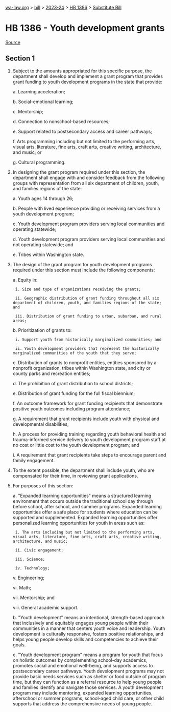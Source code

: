 [wa-law.org](/) > [bill](/bill/) > [2023-24](/bill/2023-24/) > [HB 1386](/bill/2023-24/hb/1386/) > [Substitute Bill](/bill/2023-24/hb/1386/S/)

# HB 1386 - Youth development grants

[Source](http://lawfilesext.leg.wa.gov/biennium/2023-24/Pdf/Bills/House%20Bills/1386-S.pdf)

## Section 1
1. Subject to the amounts appropriated for this specific purpose, the department shall develop and implement a grant program that provides grant funding to youth development programs in the state that provide:

    a. Learning acceleration;

    b. Social-emotional learning;

    c. Mentorship;

    d. Connection to nonschool-based resources;

    e. Support related to postsecondary access and career pathways;

    f. Arts programming including but not limited to the performing arts, visual arts, literature, fine arts, craft arts, creative writing, architecture, and music; or

    g. Cultural programming.

2. In designing the grant program required under this section, the department shall engage with and consider feedback from the following groups with representation from all six department of children, youth, and families regions of the state:

    a. Youth ages 14 through 26;

    b. People with lived experience providing or receiving services from a youth development program;

    c. Youth development program providers serving local communities and operating statewide;

    d. Youth development program providers serving local communities and not operating statewide; and

    e. Tribes within Washington state.

3. The design of the grant program for youth development programs required under this section must include the following components:

    a. Equity in:

        i. Size and type of organizations receiving the grants;

        ii. Geographic distribution of grant funding throughout all six department of children, youth, and families regions of the state; and

        iii. Distribution of grant funding to urban, suburban, and rural areas;

    b. Prioritization of grants to:

        i. Support youth from historically marginalized communities; and

        ii. Youth development providers that represent the historically marginalized communities of the youth that they serve;

    c. Distribution of grants to nonprofit entities, entities sponsored by a nonprofit organization, tribes within Washington state, and city or county parks and recreation entities;

    d. The prohibition of grant distribution to school districts;

    e. Distribution of grant funding for the full fiscal biennium;

    f. An outcome framework for grant funding recipients that demonstrate positive youth outcomes including program attendance;

    g. A requirement that grant recipients include youth with physical and developmental disabilities;

    h. A process for providing training regarding youth behavioral health and trauma-informed service delivery to youth development program staff at no cost or little cost to the youth development program; and

    i. A requirement that grant recipients take steps to encourage parent and family engagement.

4. To the extent possible, the department shall include youth, who are compensated for their time, in reviewing grant applications.

5. For purposes of this section:

    a. "Expanded learning opportunities" means a structured learning environment that occurs outside the traditional school day through before school, after school, and summer programs. Expanded learning opportunities offer a safe place for students where education can be supported and supplemented. Expanded learning opportunities offer personalized learning opportunities for youth in areas such as:

        i. The arts including but not limited to the performing arts, visual arts, literature, fine arts, craft arts, creative writing, architecture, and music;

        ii. Civic engagement;

        iii. Science;

        iv. Technology;

    v. Engineering;

    vi. Math;

    vii. Mentorship; and

    viii. General academic support.

    b. "Youth development" means an intentional, strength-based approach that inclusively and equitably engages young people within their communities in a manner that centers youth voice and leadership. Youth development is culturally responsive, fosters positive relationships, and helps young people develop skills and competencies to achieve their goals.

    c. "Youth development program" means a program for youth that focus on holistic outcomes by complementing school-day academics, promotes social and emotional well-being, and supports access to postsecondary career pathways. Youth development programs may not provide basic needs services such as shelter or food outside of program time, but they can function as a referral resource to help young people and families identify and navigate those services. A youth development program may include mentoring, expanded learning opportunities, afterschool or summer programs, school-aged child care, or other child supports that address the comprehensive needs of young people.
